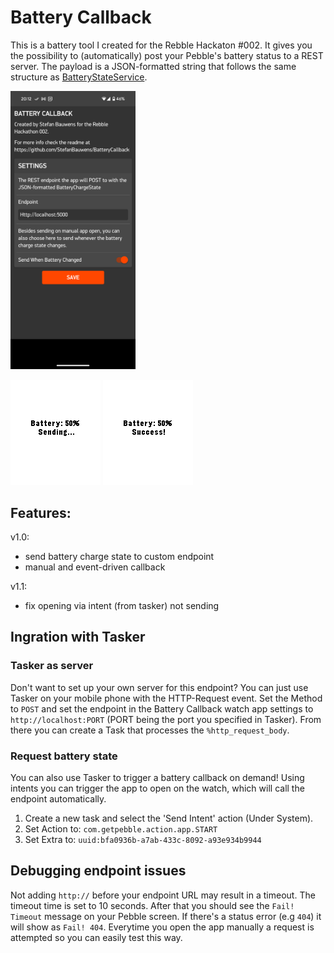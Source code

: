 # Battery Callback
This is a battery tool I created for the Rebble Hackaton #002.
It gives you the possibility to (automatically) post your Pebble's battery status to a REST server.
The payload is a JSON-formatted string that follows the same structure as <a href="https://developer.rebble.io/developer.pebble.com/docs/c/Foundation/Event_Service/BatteryStateService/index.html#BatteryChargeState">BatteryStateService</a>.

<img src ="BatteryCallback/screenshot_config.png" width= 200 alt = "Battery Callback Phone Config screenshot">

![Battery Callback app screenshot](BatteryCallback/screenshot2.png)
![Battery Callback app screenshot](BatteryCallback/screenshot3.png)

## Features:
v1.0:
- send battery charge state to custom endpoint
- manual and event-driven callback
  
v1.1:
- fix opening via intent (from tasker) not sending

## Ingration with Tasker
### Tasker as server
Don't want to set up your own server for this endpoint? You can just use Tasker on your mobile phone with the HTTP-Request event. 
Set the Method to `POST` and set the endpoint in the Battery Callback watch app settings to `http://localhost:PORT` (PORT being the port you specified in Tasker).
From there you can create a Task that processes the `%http_request_body`. 

### Request battery state
You can also use Tasker to trigger a battery callback on demand! Using intents you can trigger the app to open on the watch, which will call the endpoint automatically.
1. Create a new task and select the 'Send Intent' action (Under System). 
2. Set Action to: `com.getpebble.action.app.START`
3. Set Extra to: `uuid:bfa0936b-a7ab-433c-8092-a93e934b9944`

## Debugging endpoint issues
Not adding `http://` before your endpoint URL may result in a timeout.
The timeout time is set to 10 seconds. After that you should see the `Fail! Timeout` message on your Pebble screen.
If there's a status error (e.g `404`) it will show as `Fail! 404`.
Everytime you open the app manually a request is attempted so you can easily test this way. 
